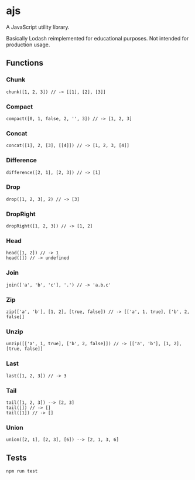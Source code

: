 # ajs

A JavaScript utility library.

Basically Lodash reimplemented for educational purposes. Not intended for production usage.

## Functions

### Chunk

```
chunk([1, 2, 3]) // -> [[1], [2], [3]]
```

### Compact

```
compact([0, 1, false, 2, '', 3]) // -> [1, 2, 3]
```

### Concat

```
concat([1], 2, [3], [[4]]) // -> [1, 2, 3, [4]]
```

### Difference

```
difference([2, 1], [2, 3]) // -> [1]
```

### Drop

```
drop([1, 2, 3], 2) // -> [3]
```

### DropRight

```
dropRight([1, 2, 3]) // -> [1, 2]
```

### Head

```
head([1, 2]) // -> 1
head([]) // -> undefined
```

### Join

```
join(['a', 'b', 'c'], '.') // -> 'a.b.c'
```

### Zip

```
zip(['a', 'b'], [1, 2], [true, false]) // -> [['a', 1, true], ['b', 2, false]]
```

### Unzip

```
unzip([['a', 1, true], ['b', 2, false]]) // -> [['a', 'b'], [1, 2], [true, false]]
```

### Last

```
last([1, 2, 3]) // -> 3
```

### Tail

```
tail([1, 2, 3]) --> [2, 3]
tail([]) // -> []
tail([1]) // -> []
```

### Union

```
union([2, 1], [2, 3], [6]) --> [2, 1, 3, 6]
```

## Tests

```
npm run test
```
